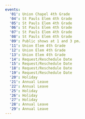 ```yaml
---
events:
  '01': Union Chapel 4th Grade
  '04': St Pauls Elem 4th Grade
  '05': St Pauls Elem 4th Grade
  '06': St Pauls Elem 4th Grade
  '07': St Pauls Elem 4th Grade
  '08': St Pauls Elem 4th Grade
  '09': Public shows at 1 and 3 pm.
  '11': Union Elem 4th Grade
  '12': Union Elem 4th Grade
  '13': Union Elem 4th Grade
  '14': Request/Reschedule Date
  '15': Request/Reschedule Date
  '18': Request/Reschedule Date
  '19': Request/Reschedule Date
  '20': Holiday
  '21': Annual Leave
  '22': Annual Leave
  '25': Holiday
  '26': Holiday
  '27': Holiday
  '28': Annual Leave
  '29': Annual Leave
---
```


